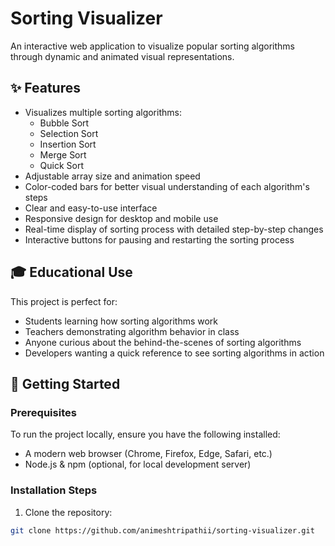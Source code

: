# Sorting Visualizer

An interactive web application to visualize popular sorting algorithms through dynamic and animated visual representations.

## ✨ Features
<ul>
  <li>Visualizes multiple sorting algorithms:
    <ul>
      <li>Bubble Sort</li>
      <li>Selection Sort</li>
      <li>Insertion Sort</li>
      <li>Merge Sort</li>
      <li>Quick Sort</li>
    </ul>
  </li>
  <li>Adjustable array size and animation speed</li>
  <li>Color-coded bars for better visual understanding of each algorithm's steps</li>
  <li>Clear and easy-to-use interface</li>
  <li>Responsive design for desktop and mobile use</li>
  <li>Real-time display of sorting process with detailed step-by-step changes</li>
  <li>Interactive buttons for pausing and restarting the sorting process</li>
</ul>

## 🎓 Educational Use
This project is perfect for:
<ul>
  <li>Students learning how sorting algorithms work</li>
  <li>Teachers demonstrating algorithm behavior in class</li>
  <li>Anyone curious about the behind-the-scenes of sorting algorithms</li>
  <li>Developers wanting a quick reference to see sorting algorithms in action</li>
</ul>

## 🚀 Getting Started

### Prerequisites
To run the project locally, ensure you have the following installed:
<ul>
  <li>A modern web browser (Chrome, Firefox, Edge, Safari, etc.)</li>
  <li>Node.js & npm (optional, for local development server)</li>
</ul>

### Installation Steps
1. Clone the repository:
```bash
git clone https://github.com/animeshtripathii/sorting-visualizer.git
